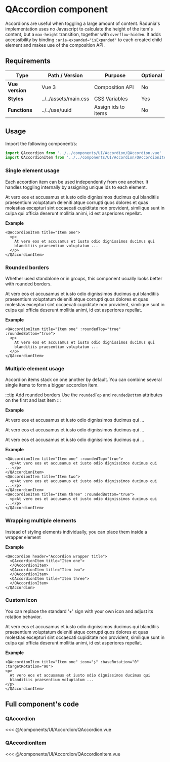 <script setup>
import QAccordion from '../../components/UI/Accordion/QAccordion.vue'
import QAccordionItem from '../../components/UI/Accordion/QAccordionItem.vue'
</script>

<style>
@import '../../.vitepress/theme/main.css'
</style>


# QAccordion component

Accordions are useful when toggling a large amount of content. Radunia's implementation uses no Javascript to calculate the height of the item's content, but a `max-height` transition, together with `overflow-hidden`. It adds accessibility by binding `:aria-expanded="isExpanded"` to each created child element and makes use of the composition API.

## Requirements

| Type            | Path / Version        | Purpose             | Optional |
| --------------- | --------------------- | ------------------- | -------- |
| **Vue version** | Vue 3                 | Composition API     | No       |
| **Styles**      | ../../assets/main.css | CSS Variables       | Yes      |
| **Functions**   | ../../use/uuid        | Assign ids to items | No       |

## Usage

Import the following component/s:

```javascript
import QAccordion from '../../components/UI/Accordion/QAccordion.vue'
import QAccordionItem from '../../components/UI/Accordion/QAccordionItem.vue'
```

### Single element usage

Each accordion item can be used independently from one another. It handles toggling internally by assigning unique ids to each element.

<QAccordionItem title="Item one">
  <p>
    At vero eos et accusamus et iusto odio dignissimos ducimus qui
    blanditiis praesentium voluptatum deleniti atque corrupti quos dolores
    et quas molestias excepturi sint occaecati cupiditate non provident,
    similique sunt in culpa qui officia deserunt mollitia animi, id est
    asperiores repellat.
  </p>
</QAccordionItem>

**Example**

```vue
<QAccordionItem title="Item one">
  <p>
    At vero eos et accusamus et iusto odio dignissimos ducimus qui
    blanditiis praesentium voluptatum ...
  </p>
</QAccordionItem>
```

### Rounded borders

Whether used standalone or in groups, this component usually looks better with rounded borders.

<QAccordionItem title="Item one" :roundedTop="true" :roundedBottom="true">
  <p>
    At vero eos et accusamus et iusto odio dignissimos ducimus qui
    blanditiis praesentium voluptatum deleniti atque corrupti quos dolores
    et quas molestias excepturi sint occaecati cupiditate non provident,
    similique sunt in culpa qui officia deserunt mollitia animi, id est
    asperiores repellat.
  </p>
</QAccordionItem>

**Example**

```vue
<QAccordionItem title="Item one" :roundedTop="true" :roundedBottom="true">
  <p>
    At vero eos et accusamus et iusto odio dignissimos ducimus qui
    blanditiis praesentium voluptatum ...
  </p>
</QAccordionItem>
```


### Multiple element usage

Accordion items stack on one another by default. You can combine several single items to form a bigger accordion item.

:::tip Add rounded borders
Use the `roundedTop` and `roundedBottom` attributes on the first and last item
:::

**Example**

<QAccordionItem title="Item one" :roundedTop="true">
  <p>At vero eos et accusamus et iusto odio dignissimos ducimus qui ...</p>
</QAccordionItem>
<QAccordionItem title="Item two">
  <p>At vero eos et accusamus et iusto odio dignissimos ducimus qui ...</p>
</QAccordionItem>
<QAccordionItem title="Item three" :roundedBottom="true">
  <p>At vero eos et accusamus et iusto odio dignissimos ducimus qui ...</p>
</QAccordionItem>

**Example**

```vue {1,7}
<QAccordionItem title="Item one" :roundedTop="true">
  <p>At vero eos et accusamus et iusto odio dignissimos ducimus qui ...</p>
</QAccordionItem>
<QAccordionItem title="Item two">
  <p>At vero eos et accusamus et iusto odio dignissimos ducimus qui ...</p>
</QAccordionItem>
<QAccordionItem title="Item three" :roundedBottom="true">
  <p>At vero eos et accusamus et iusto odio dignissimos ducimus qui ...</p>
</QAccordionItem>
```

### Wrapping multiple elements

Instead of styling elements individually, you can place them inside a wrapper element

<QAccordion header="Accordion wrapper title">
  <QAccordionItem title="Item one">
  </QAccordionItem>
  <QAccordionItem title="Item two">
  </QAccordionItem>
  <QAccordionItem title="Item three">
  </QAccordionItem>
</QAccordion>

**Example**

```vue {1}
<QAccordion header="Accordion wrapper title">
  <QAccordionItem title="Item one">
  </QAccordionItem>
  <QAccordionItem title="Item two">
  </QAccordionItem>
  <QAccordionItem title="Item three">
  </QAccordionItem>
</QAccordion>
```

### Custom icon

You can replace the standard '+' sign with your own icon and adjust its rotation behavior.

<QAccordionItem title="Item one" icon="❯" :baseRotation="0" :targetRotation="90">
<p>
  At vero eos et accusamus et iusto odio dignissimos ducimus qui
  blanditiis praesentium voluptatum deleniti atque corrupti quos dolores
  et quas molestias excepturi sint occaecati cupiditate non provident,
  similique sunt in culpa qui officia deserunt mollitia animi, id est
  asperiores repellat.
</p>
</QAccordionItem>

**Example**

```vue {1}
<QAccordionItem title="Item one" icon="❯" :baseRotation="0" :targetRotation="90">
<p>
  At vero eos et accusamus et iusto odio dignissimos ducimus qui
  blanditiis praesentium voluptatum ...
</p>
</QAccordionItem>
```

## Full component's code

### QAccordion

<<< @/components/UI/Accordion/QAccordion.vue

### QAccordionItem

<<< @/components/UI/Accordion/QAccordionItem.vue